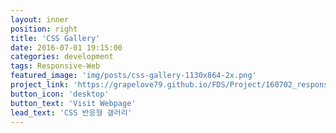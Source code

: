 ```yaml
---
layout: inner
position: right
title: 'CSS Gallery'
date: 2016-07-01 19:15:00
categories: development
tags: Responsive-Web
featured_image: 'img/posts/css-gallery-1130x864-2x.png'
project_link: 'https://grapelove79.github.io/FDS/Project/160702_responsive_gallery/index.html'
button_icon: 'desktop'
button_text: 'Visit Webpage'
lead_text: 'CSS 반응형 갤러리'
---
```


